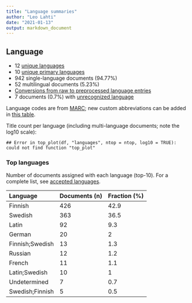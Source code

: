 ```yaml
---
title: "Language summaries"
author: "Leo Lahti"
date: "2021-01-13"
output: markdown_document
---
```


## Language

 * 12 [unique languages](output.tables/language_accepted.csv)
 * 10 [unique primary languages](output.tables/language_accepted.csv)  
 * 942 single-language documents (94.77%)
 * 52 multilingual documents (5.23%) 
 * [Conversions from raw to preprocessed language entries](output.tables/language_conversions.csv) 
 * 7 documents (0.7%) with [unrecognized language](output.tables/language_discarded.csv)

Language codes are from [MARC](http://www.loc.gov/marc/languages/language_code.html); new custom abbreviations can be added in [this table](https://github.com/COMHIS/fennica/blob/master/inst/extdata/language_abbreviations.csv).

Title count per language (including multi-language documents; note the log10 scale):


```
## Error in top_plot(df, "languages", ntop = ntop, log10 = TRUE): could not find function "top_plot"
```


### Top languages

Number of documents assigned with each language (top-10). For a complete list,
see [accepted languages](output.tables/language_accepted.csv).


|Language        |Documents (n) |Fraction (%) |
|:---------------|:-------------|:------------|
|Finnish         |426           |42.9         |
|Swedish         |363           |36.5         |
|Latin           |92            |9.3          |
|German          |20            |2            |
|Finnish;Swedish |13            |1.3          |
|Russian         |12            |1.2          |
|French          |11            |1.1          |
|Latin;Swedish   |10            |1            |
|Undetermined    |7             |0.7          |
|Swedish;Finnish |5             |0.5          |

